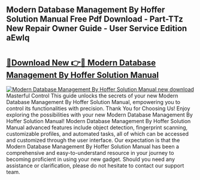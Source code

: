 ## Modern Database Management By Hoffer Solution Manual Free Pdf Download - Part-TTz New Repair Owner Guide - User Service Edition aEwIq

# <h2><a href="http://bc77494.oget.top/?id=Modern+Database+Management+By+Hoffer+Solution+Manual">🔗Download New 👉🔴 Modern Database Management By Hoffer Solution Manual</a></h2>

[![Modern Database Management By Hoffer Solution Manual new download](https://i.imgur.com/5g1atiW.png)](http://bc77494.oget.top/?id=Modern+Database+Management+By+Hoffer+Solution+Manual)
Masterful Control This guide unlocks the secrets of your new Modern Database Management By Hoffer Solution Manual, empowering you to control its functionalities with precision. Thank You for Choosing Us! Enjoy exploring the possibilities with your new Modern Database Management By Hoffer Solution Manual! Modern Database Management By Hoffer Solution Manual advanced features include object detection, fingerprint scanning, customizable profiles, and automated tasks, all of which can be accessed and customized through the user interface. Our expectation is that the Modern Database Management By Hoffer Solution Manual has been a comprehensive and easy-to-understand resource in your journey to becoming proficient in using your new gadget. Should you need any assistance or clarification, please do not hesitate to contact our support team.
